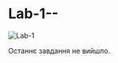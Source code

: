# Lab-1--

![Lab-1](https://user-images.githubusercontent.com/87470005/196034550-fc3cbd0c-a407-4a1c-9717-cb8ef639effb.png)

Останнє завдання не вийшло.
